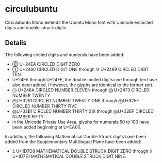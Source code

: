 # circulubuntu

Circulubuntu Mono extends the Ubuntu Mono font with Unicode 
encircled digits and double-struck digits.

## Details

The following circled digits and numerals have been added:

* ⓪ U+24EA CIRCLED DIGIT ZERO
* ① U+2460 CIRCLED DIGIT ONE through ⑩ U+2469 CIRCLED DIGIT TEN
* U+24F5 through U+24FE, the double circled digits one through ten have also been added.
  (However, the glyphs are identical to the former set).
* ⑪ U+246A CIRCLED NUMBER ELEVEN through ⑳ U+2473 CIRCLED NUMBER TWENTY
* ㉑U+3251 CIRCLED NUMBER TWENTY ONE through ㉟U+325F CIRCLED NUMBER THIRTY FIVE
* ㊱U+32B1 CIRCLED NUMBER THIRTY SIX through ㊿U+32BF CIRCLED NUMBER FIFTY
* In the Unicode Private Use Area, glyphs for numerals 50 to 100 have been added 
  beginning at U+EA00.

In addition, the following Mathematical Double Struck digits have been added
from the Supplementary Multilingual Plane have been added:

* 𝟙 U+1D7D8 MATHEMATICAL DOUBLE STRUCK DIGIT ZERO through 𝟡 U+1D7E1 MATHEMATICAL DOUBLE STRUCK DIGIT NINE.



